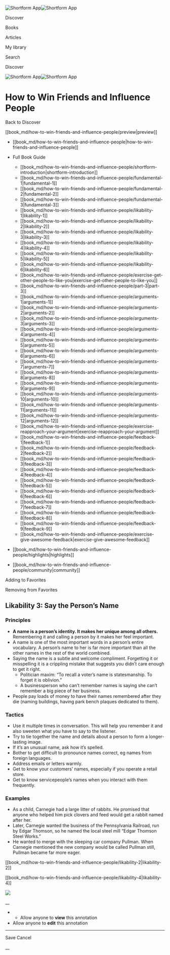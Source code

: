 ![Shortform App](/img/logo.36a2399e.svg)![Shortform App](/img/logo-dark.70c1b072.svg)

Discover

Books

Articles

My library

Search

Discover

![Shortform App](/img/logo.36a2399e.svg)![Shortform App](/img/logo-dark.70c1b072.svg)

# How to Win Friends and Influence People

Back to Discover

[[book_md/how-to-win-friends-and-influence-people/preview|preview]]

  * [[book_md/how-to-win-friends-and-influence-people|how-to-win-friends-and-influence-people]]
  * Full Book Guide

    * [[book_md/how-to-win-friends-and-influence-people/shortform-introduction|shortform-introduction]]
    * [[book_md/how-to-win-friends-and-influence-people/fundamental-1|fundamental-1]]
    * [[book_md/how-to-win-friends-and-influence-people/fundamental-2|fundamental-2]]
    * [[book_md/how-to-win-friends-and-influence-people/fundamental-3|fundamental-3]]
    * [[book_md/how-to-win-friends-and-influence-people/likability-1|likability-1]]
    * [[book_md/how-to-win-friends-and-influence-people/likability-2|likability-2]]
    * [[book_md/how-to-win-friends-and-influence-people/likability-3|likability-3]]
    * [[book_md/how-to-win-friends-and-influence-people/likability-4|likability-4]]
    * [[book_md/how-to-win-friends-and-influence-people/likability-5|likability-5]]
    * [[book_md/how-to-win-friends-and-influence-people/likability-6|likability-6]]
    * [[book_md/how-to-win-friends-and-influence-people/exercise-get-other-people-to-like-you|exercise-get-other-people-to-like-you]]
    * [[book_md/how-to-win-friends-and-influence-people/part-3|part-3]]
    * [[book_md/how-to-win-friends-and-influence-people/arguments-1|arguments-1]]
    * [[book_md/how-to-win-friends-and-influence-people/arguments-2|arguments-2]]
    * [[book_md/how-to-win-friends-and-influence-people/arguments-3|arguments-3]]
    * [[book_md/how-to-win-friends-and-influence-people/arguments-4|arguments-4]]
    * [[book_md/how-to-win-friends-and-influence-people/arguments-5|arguments-5]]
    * [[book_md/how-to-win-friends-and-influence-people/arguments-6|arguments-6]]
    * [[book_md/how-to-win-friends-and-influence-people/arguments-7|arguments-7]]
    * [[book_md/how-to-win-friends-and-influence-people/arguments-8|arguments-8]]
    * [[book_md/how-to-win-friends-and-influence-people/arguments-9|arguments-9]]
    * [[book_md/how-to-win-friends-and-influence-people/arguments-10|arguments-10]]
    * [[book_md/how-to-win-friends-and-influence-people/arguments-11|arguments-11]]
    * [[book_md/how-to-win-friends-and-influence-people/arguments-12|arguments-12]]
    * [[book_md/how-to-win-friends-and-influence-people/exercise-reapproach-your-argument|exercise-reapproach-your-argument]]
    * [[book_md/how-to-win-friends-and-influence-people/feedback-1|feedback-1]]
    * [[book_md/how-to-win-friends-and-influence-people/feedback-2|feedback-2]]
    * [[book_md/how-to-win-friends-and-influence-people/feedback-3|feedback-3]]
    * [[book_md/how-to-win-friends-and-influence-people/feedback-4|feedback-4]]
    * [[book_md/how-to-win-friends-and-influence-people/feedback-5|feedback-5]]
    * [[book_md/how-to-win-friends-and-influence-people/feedback-6|feedback-6]]
    * [[book_md/how-to-win-friends-and-influence-people/feedback-7|feedback-7]]
    * [[book_md/how-to-win-friends-and-influence-people/feedback-8|feedback-8]]
    * [[book_md/how-to-win-friends-and-influence-people/feedback-9|feedback-9]]
    * [[book_md/how-to-win-friends-and-influence-people/exercise-give-awesome-feedback|exercise-give-awesome-feedback]]
  * [[book_md/how-to-win-friends-and-influence-people/highlights|highlights]]
  * [[book_md/how-to-win-friends-and-influence-people/community|community]]



Adding to Favorites 

Removing from Favorites 

## Likability 3: Say the Person’s Name

### Principles

  * **A name is a person’s identity. It makes her unique among all others.** Remembering it and calling a person by it makes her feel important.
  * A name is one of the most important words in a person’s entire vocabulary. A person’s name to her is far more important than all the other names in the rest of the world combined.
  * Saying the name is a subtle and welcome compliment. Forgetting it or misspelling it is a crippling mistake that suggests you didn’t care enough to get it right. 
    * Politician maxim: “To recall a voter’s name is statesmanship. To forget it is oblivion.”
    * A businessperson who can’t remember names is saying she can’t remember a big piece of her business.
  * People pay loads of money to have their names remembered after they die (naming buildings, having park bench plaques dedicated to them).



### Tactics

  * Use it multiple times in conversation. This will help you remember it and also sweeten what you have to say to the listener.
  * Try to tie together the name and details about a person to form a longer-lasting image.
  * If it’s an unusual name, ask how it’s spelled.
  * Bother to get difficult to pronounce names correct, eg names from foreign languages.
  * Address emails or letters warmly.
  * Get to know your customers’ names, especially if you operate a retail store.
  * Get to know servicepeople’s names when you interact with them frequently.



### Examples

  * As a child, Carnegie had a large litter of rabbits. He promised that anyone who helped him pick clovers and feed would get a rabbit named after her.
  * Later, Carnegie wanted the business of the Pennsylvania Railroad, run by Edgar Thomson, so he named the local steel mill “Edgar Thomson Steel Works.” 
  * He wanted to merge with the sleeping car company Pullman. When Carnegie mentioned the new company would be called Pullman still, Pullman became far more eager.



[[book_md/how-to-win-friends-and-influence-people/likability-2|likability-2]]

[[book_md/how-to-win-friends-and-influence-people/likability-4|likability-4]]

![](https://bat.bing.com/action/0?ti=56018282&Ver=2&mid=fcee1e2e-13f4-47e2-839a-643fa9a41442&sid=49fff5b0636c11eeb9c611038afc8668&vid=4a005010636c11ee80c703d4c4a7acd5&vids=0&msclkid=N&pi=0&lg=en-US&sw=800&sh=600&sc=24&nwd=1&tl=Shortform%20%7C%20Book&p=https%3A%2F%2Fwww.shortform.com%2Fapp%2Fbook%2Fhow-to-win-friends-and-influence-people%2Flikability-3&r=&lt=318&evt=pageLoad&sv=1&rn=454078)

__

  *   * Allow anyone to **view** this annotation
  * Allow anyone to **edit** this annotation



* * *

Save Cancel

__



